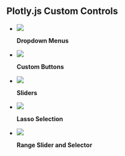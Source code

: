 ## Plotly.js Custom Controls

<div class="grid cards" markdown>


-   [![](https://images.plot.ly/plotly-documentation/thumbnail/dropdown.jpg)](examples/dropdowns.md)

    **Dropdown Menus**


-   [![](https://images.plot.ly/plotly-documentation/thumbnail/custom-buttons.jpg)](examples/custom-buttons.md)

    **Custom Buttons**



-   [![](https://images.plot.ly/plotly-documentation/thumbnail/slider-component.jpg)](examples/sliders.md)

    **Sliders**



-   [![](https://images.plot.ly/plotly-documentation/thumbnail/lasso.jpg)](examples/lasso-selection.md)

    **Lasso Selection**


-   [![](https://images.plot.ly/plotly-documentation/thumbnail/sliders.jpg)](examples/range-slider.md)

    **Range Slider and Selector**


</div>